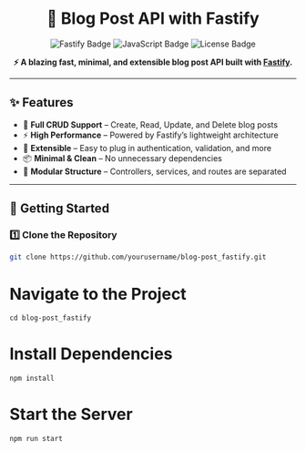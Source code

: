<h1 align="center">🚀 Blog Post API with Fastify</h1>
<p align="center">
  <img src="https://img.shields.io/badge/Fastify-Speed-90%2B%20req%2Fs-green?style=flat-square" alt="Fastify Badge" />
  <img src="https://img.shields.io/badge/JavaScript-ES6+-yellow?style=flat-square" alt="JavaScript Badge" />
  <img src="https://img.shields.io/badge/License-MIT-blue?style=flat-square" alt="License Badge" />
</p>

<p align="center">
  <b>⚡ A blazing fast, minimal, and extensible blog post API built with <a href="https://www.fastify.io/">Fastify</a>.</b>
</p>

---

## ✨ Features

- 📝 **Full CRUD Support** – Create, Read, Update, and Delete blog posts
- ⚡ **High Performance** – Powered by Fastify’s lightweight architecture
- 🔌 **Extensible** – Easy to plug in authentication, validation, and more
- 📦 **Minimal & Clean** – No unnecessary dependencies
- 🧱 **Modular Structure** – Controllers, services, and routes are separated

---

## 🚀 Getting Started

### 1️⃣ Clone the Repository

```bash
git clone https://github.com/yourusername/blog-post_fastify.git
```

# Navigate to the Project

```
cd blog-post_fastify
```

# Install Dependencies

```
npm install
```

# Start the Server

```
npm run start
```
